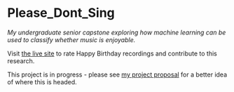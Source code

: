 # Please_Dont_Sing
*My undergraduate senior capstone exploring how machine learning can be used to classify whether music is enjoyable.*

Visit [the live site](https://baileywellen.shinyapps.io/Thesis) to rate Happy Birthday recordings and contribute to this research.  


This project is in progress - please see [my project proposal](/Project_Proposal.pdf) for a better idea of where this is headed.

